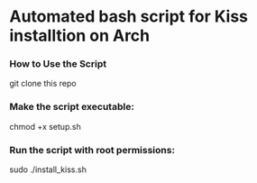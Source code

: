 # Automated bash script for Kiss installtion on Arch

### How to Use the Script
git clone this repo

### Make the script executable:
chmod +x setup.sh

### Run the script with root permissions:
sudo ./install_kiss.sh

